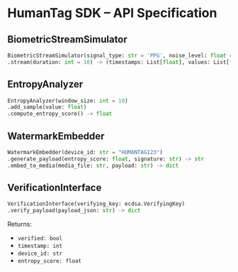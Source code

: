 # HumanTag SDK – API Specification

## BiometricStreamSimulator

```python
BiometricStreamSimulator(signal_type: str = 'PPG', noise_level: float = 0.05)
.stream(duration: int = 10) -> (timestamps: List[float], values: List[float])
```

## EntropyAnalyzer

```python
EntropyAnalyzer(window_size: int = 10)
.add_sample(value: float)
.compute_entropy_score() -> float
```

## WatermarkEmbedder

```python
WatermarkEmbedder(device_id: str = "HUMANTAG123")
.generate_payload(entropy_score: float, signature: str) -> str
.embed_to_media(media_file: str, payload: str) -> dict
```

## VerificationInterface

```python
VerificationInterface(verifying_key: ecdsa.VerifyingKey)
.verify_payload(payload_json: str) -> dict
```

Returns:
- `verified: bool`
- `timestamp: int`
- `device_id: str`
- `entropy_score: float`